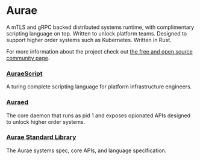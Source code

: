 # Aurae

A mTLS and gRPC backed distributed systems runtime, with complimentary scripting language on top. Written to unlock platform teams. Designed to support higher order systems such as Kubernetes. Written in Rust.

For more information about the project check out [the free and open source community page](https://github.com/aurae-runtime/community).

### [AuraeScript](https://github.com/aurae-runtime/auraescript)

A turing complete scripting language for platform infrastructure engineers.

### [Auraed](https://github.com/aurae-runtime/auraed) 

The core daemon that runs as pid 1 and exposes opionated APIs designed to unlock higher order systems.

### [Aurae Standard Library](https://github.com/aurae-runtime/api)

The Aurae systems spec, core APIs, and language specification. 




 
